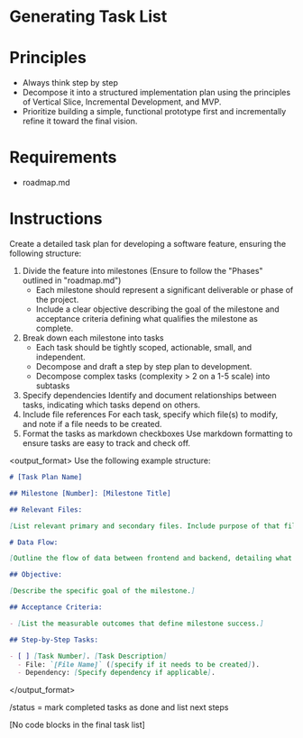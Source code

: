 # Generating Task List

# Principles

- Always think step by step
- Decompose it into a structured implementation plan using the principles of Vertical Slice, Incremental Development, and MVP.
- Prioritize building a simple, functional prototype first and incrementally refine it toward the final vision.

# Requirements

- roadmap.md

# Instructions

Create a detailed task plan for developing a software feature, ensuring the following structure:

1. Divide the feature into milestones (Ensure to follow the "Phases" outlined in "roadmap.md")
   - Each milestone should represent a significant deliverable or phase of the project.
   - Include a clear objective describing the goal of the milestone and acceptance criteria defining what qualifies the milestone as complete.
2. Break down each milestone into tasks
   - Each task should be tightly scoped, actionable, small, and independent.
   - Decompose and draft a step by step plan to development.
   - Decompose complex tasks (complexity > 2 on a 1-5 scale) into subtasks
3. Specify dependencies
   Identify and document relationships between tasks, indicating which tasks depend on others.
4. Include file references
   For each task, specify which file(s) to modify, and note if a file needs to be created.
5. Format the tasks as markdown checkboxes
   Use markdown formatting to ensure tasks are easy to track and check off.

<output_format>
Use the following example structure:

```markdown
# [Task Plan Name]

## Milestone [Number]: [Milestone Title]

## Relevant Files:

[List relevant primary and secondary files. Include purpose of that file in a inline comment]

# Data Flow:

[Outline the flow of data between frontend and backend, detailing what is sent (e.g., form data, API requests), how it is processed on the server (e.g., validation, database interactions), and what is returned to the frontend (e.g., responses, data rendering). Include key interactions between components, API routes, and database queries.]

## Objective:

[Describe the specific goal of the milestone.]

## Acceptance Criteria:

- [List the measurable outcomes that define milestone success.]

## Step-by-Step Tasks:

- [ ] [Task Number]. [Task Description]
  - File: `[File Name]` ([specify if it needs to be created]).
  - Dependency: [Specify dependency if applicable].
```

</output_format>

<commands>
/status = mark completed tasks as done and list next steps
</commands>

[No code blocks in the final task list]
